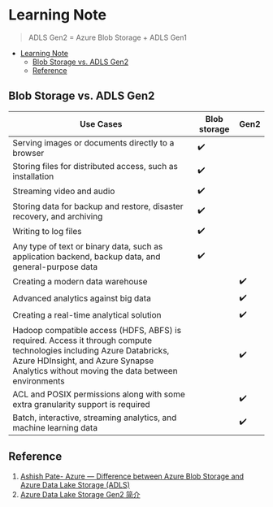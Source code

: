 # Learning Note

> ADLS Gen2 = Azure Blob Storage + ADLS Gen1

- [Learning Note](#learning-note)
  - [Blob Storage vs.  ADLS Gen2](#blob-storage-vs--adls-gen2)
  - [Reference](#reference)


## Blob Storage vs.  ADLS Gen2
| Use Cases | Blob storage | Gen2 |
| --- | --- | --- |
| Serving images or documents directly to a browser | ✔️ |  |
| Storing files for distributed access, such as installation | ✔️ |  |
| Streaming video and audio | ✔️ |  |
| Storing data for backup and restore, disaster recovery, and archiving | ✔️ |  |
| Writing to log files | ✔️ |  |
| Any type of text or binary data, such as application backend, backup data, and general-purpose data | ✔️ |  |
| Creating a modern data warehouse |  | ✔️ |
| Advanced analytics against big data |  | ✔️ |
| Creating a real-time analytical solution |  | ✔️ |
| Hadoop compatible access (HDFS, ABFS) is required. Access it through compute technologies including Azure Databricks, Azure HDInsight, and Azure Synapse Analytics without moving the data between environments |  | ✔️ |
| ACL and POSIX permissions along with some extra granularity support is required |  | ✔️ |
| Batch, interactive, streaming analytics, and machine learning data |  | ✔️ |


## Reference
1. [Ashish Pate- Azure — Difference between Azure Blob Storage and Azure Data Lake Storage (ADLS)
](https://medium.com/awesome-azure/azure-difference-between-azure-blob-storage-and-azure-data-lake-storage-comparison-azure-blob-vs-adls-gen2-81af5ef2a6e1)
2. [Azure Data Lake Storage Gen2 简介
](https://learn.microsoft.com/zh-cn/azure/storage/blobs/data-lake-storage-introduction)
